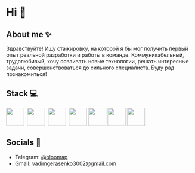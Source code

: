 # Hi 👋

## About me ✨
Здравствуйте! Ищу стажировку, на которой я бы мог получить первый опыт реальной разработки и работы в команде. Коммуникабельный, трудолюбивый, хочу осваивать новые технологии, решать интересные задачи, совершенствоваться до сильного специалиста. Буду рад познакомиться!

## Stack 💻

<img src="https://cdn.jsdelivr.net/gh/devicons/devicon@latest/icons/html5/html5-original.svg" height="48" width="48" style="display: inline-block; padding-right: 0.25rem;"/>
<img src="https://cdn.jsdelivr.net/gh/devicons/devicon@latest/icons/css3/css3-original.svg" height="48" width="48" style="display: inline-block; padding-right: 0.25rem;"/>
<img src="https://cdn.jsdelivr.net/gh/devicons/devicon@latest/icons/sass/sass-original.svg" height="48" width="48" style="display: inline-block; padding-right: 0.25rem;"/>
<img src="https://cdn.jsdelivr.net/gh/devicons/devicon@latest/icons/javascript/javascript-original.svg" height="48" width="48"/>
<img src="https://cdn.jsdelivr.net/gh/devicons/devicon@latest/icons/webpack/webpack-original.svg" height="48" width="48"/>
<img src="https://cdn.jsdelivr.net/gh/devicons/devicon@latest/icons/npm/npm-original-wordmark.svg" height="48" width="48"/>
<img src="https://cdn.jsdelivr.net/gh/devicons/devicon@latest/icons/git/git-original.svg" height="48" width="48"/>

## Socials 📩
- Telegram: [@bloomap](https://t.me/bloomapd)
- Gmail: vadimgerasenko3002@gmail.com